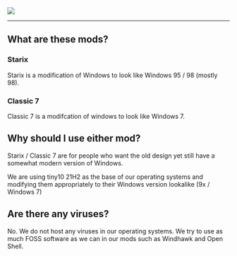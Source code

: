 <img src="https://github.com/strxproject/.github/assets/135556230/180b79a3-5e7d-4133-b103-87cb920f008e">

---
## What are these mods?
### Starix
Starix is a modification of Windows to look like Windows 95 / 98 (mostly 98).

### Classic 7
Classic 7 is a modifcation of windows to look like Windows 7.

## Why should I use either mod?
Starix / Classic 7 are for people who want the old design yet still have a somewhat modern version of Windows. 

We are using tiny10 21H2 as the base of our operating systems and modifying them appropriately to their Windows version lookalike (9x / Windows 7)

## Are there any viruses?
No. We do not host any viruses in our operating systems. We try to use as much FOSS software as we can in our mods such as Windhawk and Open Shell.
